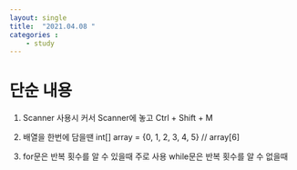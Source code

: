 ```yaml
---
layout: single
title:  "2021.04.08 "
categories : 
    - study
---
```


# 단순 내용
1. Scanner 사용시 커서 Scanner에 놓고 Ctrl + Shift + M

2. 배열을 한번에 담을땐 int[] array = {0, 1, 2, 3, 4, 5} // array[6]

3. for문은 반복 횟수를 알 수 있을때 주로 사용
   while문은 반복 횟수를 알 수 없을때